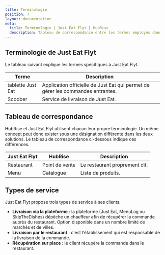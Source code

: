 ```yaml
---
title: Terminologie
position: 7
layout: documentation
meta:
  title: Terminologie | Just Eat Flyt | HubRise
  description: Tableau de correspondance entre les termes employés dans Just Eat Flyt et HubRise pour le même concept. Connectez vos applications et synchronisez vos données.
---
```


## Terminologie de Just Eat Flyt

Le tableau suivant explique les termes spécifiques à Just Eat Flyt.

| Terme             | Description                                                                     |
| ----------------- | ------------------------------------------------------------------------------- |
| tablette Just Eat | Application officielle de Just Eat qui permet de gérer les commandes entrantes. |
| Scoober           | Service de livraison de Just Eat.                                               |

## Tableau de correspondance

HubRise et Just Eat Flyt utilisent chacun leur propre terminologie. Un même concept peut donc exister sous une désignation différente dans les deux solutions. Le tableau de correspondance ci-dessous indique ces différences.

| Just Eat Flyt | HubRise        | Description                   |
| ------------- | -------------- | ----------------------------- |
| Restaurant    | Point de vente | Le restaurant proprement dit. |
| Menu          | Catalogue      | Liste de produits.            |

## Types de service

Just Eat Flyt propose trois types de service à ses clients.

- **Livraison via la plateforme** : la plateforme (Just Eat, MenuLog ou SkipTheDishes) dépêche un chauffeur afin de récupérer la commande auprès du restaurant. Option disponible dans un nombre limité de marchés et de villes.
- **Livraison par le restaurant** : c'est l'établissement qui est responsable de la livraison de la commande.
- **Récupération sur place** : le client récupère la commande dans le restaurant.
